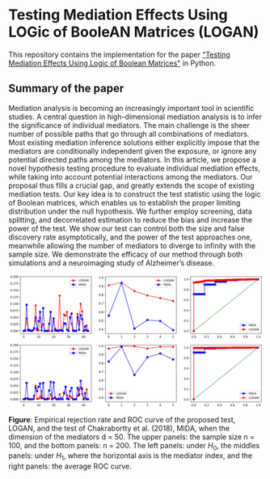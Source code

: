 # Testing Mediation Effects Using LOGic of BooleAN Matrices (LOGAN)

This repository contains the implementation for the paper ["Testing Mediation Effects Using Logic of Boolean Matrices"](https://arxiv.org/abs/2005.04584) in Python.

## Summary of the paper

Mediation analysis is becoming an increasingly important tool in scientific studies. A central question in high-dimensional mediation analysis is to infer the significance of individual mediators. The main challenge is the sheer number of possible paths that go through all combinations of mediators. Most existing mediation inference solutions either explicitly impose that the mediators are conditionally independent given the exposure, or ignore any potential directed paths among the mediators. In this article, we propose a novel hypothesis testing procedure to evaluate individual mediation effects, while taking into account potential interactions among the mediators. Our proposal thus fills a crucial gap, and greatly extends the scope of existing mediation tests. Our key idea is to construct the test statistic using the logic of Boolean matrices, which enables us to establish the proper limiting distribution under the null hypothesis. We further employ screening, data splitting, and decorrelated estimation to reduce the bias and increase the power of the test. We show our test can control both the size
and false discovery rate asymptotically, and the power of the test approaches one, meanwhile allowing the number of mediators to diverge to infinity with the sample
size. We demonstrate the efficacy of our method through both simulations and a neuroimaging study of Alzheimer’s disease.

<img align="center" src="ERRAB.png" alt="drawing" width="800">

**Figure**: Empirical rejection rate and ROC curve of the proposed test, LOGAN, and the test of Chakrabortty et al. (2018), MIDA, when the dimension of the mediators d = 50. The upper panels: the sample size n = 100, and the bottom panels: n = 200. The left panels: under $H_0$, the middles panels: under $H_1$, where the horizontal axis is the mediator index, and the right panels: the average ROC curve. 
